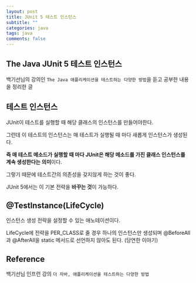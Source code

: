 ```yaml
---
layout: post
title: JUnit 5 테스트 인스턴스
subtitle: ""
categories: java
tags: java
comments: false
---
```


## The Java JUnit 5 테스트 인스턴스

백기선님의 강의인 `The Java 애플리케이션을 테스트하는 다양한 방법`을 듣고 공부한 내용을 정리한 글

## 테스트 인스턴스

JUnit이 테스트를 실행할 때 해당 클래스의 인스턴스를 만들어야한다.

그런데 이 테스트의 인스턴스는 매 테스트가 실행될 때 마다 새롭게 인스턴스가 생성된다.

**즉 매 테스트 메소드가 실행할 때 마다 JUnit은 해당 메소드를 가진 클래스 인스턴스를 계속 생성한다는 의미**이다.

그렇기 때문에 테스트간의 의존성을 갖지않게 하는 것이 좋다.

JUnit 5에서는 이 기본 전략을 **바꾸는 것**이 가능하다.

## @TestInstance(LifeCycle)

인스턴스 생성 전략을 설정할 수 있는 애노테이션이다.

LifeCycle에 전략을 PER_CLASS로 줄 경우 하나의 인스턴스만 생성되며 @BeforeAll과 @AfterAll을 static 메서드로 선언하지 않아도 된다. (당연한 이야기)

## Reference

백기선님 인프런 강의 `더 자바, 애플리케이션을 테스트하는 다양한 방법`